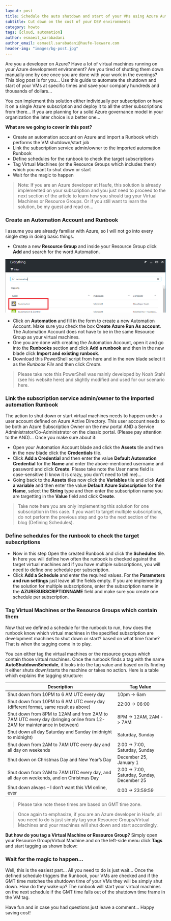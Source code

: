 ```yaml
---
layout: post
title: Schedule the auto shutdown and start of your VMs using Azure Automation and Runbooks
subtitle: Cut down on the cost of your DEV environments
category: howto
tags: [cloud, automation]
author: esmaeil_sarabadani
author_email: esmaeil.sarabadani@haufe-lexware.com
header-img: "images/bg-post.jpg"
---
```


Are you a developer on Azure? Have a lot of virtual machines running on your Azure development environment? Are you tired of shutting them down manually one by one once you are done with your work in the evenings? This blog post is for you... Use this guide to automate the shutdown and start of your VMs at specific times and save your company hundreds and thousands of dollars...

You can implement this solution either individually per subscription or have it on a single Azure subscription and deploy it to all the other subscriptions from there... If you are planning for a solid Azure governance model in your organization the later choice is a better one... 

**What are we going to cover in this post?**

 - Create an automation account on Azure and import a Runbook which performs the VM shutdown/start job
 - Link the subscription service admin/owner to the imported automation Runbook
 - Define schedules for the runbook to check the target subscriptions
 - Tag Virtual Machines (or the Resource Groups which includes them) which you want to shut down or start
 - Wait for the magic to happen
 
 
> Note: If you are an Azure developer at Haufe, this solution is already implemented on your subscription and you just need to proceed 
> to the next section of the article to learn how you should tag your Virtual Machines or Resource Groups. Or if you still want to learn 
> the solution, be my guest and read on...



### Create an Automation Account and Runbook
I assume you are already familiar with Azure, so I will not go into every single step in doing basic things. 

 - Create a new **Resource Group** and inside your Resource Group click **Add** and search for the word Automation.
 
![Automation](/images/Automation.PNG)
 
 - Click on **Automation** and fill in the form to create a new Automation Account. Make sure you check the box **Create Azure Run As account**. The Automation Account does not have to be in the same Resource Group as your virtual machines. 
 - One you are done with creating the Automation Account, open it and go into the **Runbooks** section and click **Add a runbook** and then in the new blade click **Import and existing runbook**.
 - Download this PowerShell script from here and in the new blade select it as the *Runbook File* and then click *Create*.
 
> Please take note this PowerShell was mainly developed by Noah Stahl (see his website here) and slightly modified and used for our scenario here. 


### Link the subscription service admin/owner to the imported automation Runbook
The action to shut down or start virtual machines needs to happen under a user account defined on Azure Active Directory. This user account needs to be both an Azure Subscription Owner on the new portal AND a Service Administrator/Co-Administrator on the classic portal. (Please pay attention to the AND)... Once you make sure about it:

 - Open your Automation Account blade and click the **Assets** tile and then in the new blade click the **Credentials** tile.  
 - Click **Add a Credential** and then enter the value **Default Automation Credential** for the **Name** and enter the above-mentioned username and password and click **Create**. Please take note the User name field is case-sensitive (I know it is crazy, you don't need to tell me)... 
 - Going back to the **Assets** tiles now click the **Variables** tile and click **Add a variable** and then enter the value **Default Azure Subscription** for the **Name**, select the **String** type and then enter the subscription name you are targetting in the **Value** field and click **Create**. 
 
> Take note here you are only implementing this solution for one subscription in this case. If you want to target multiple subscriptions, do not perform the previous step and go to the next section of the blog (Defining Schedules). 


### Define schedules for the runbook to check the target subscriptions
 - Now in this step Open the created Runbook and click the **Schedules** tile. In here you will define how often the runbook is checked against the target virtual machines and if you have multiple subscriptions, you will need to define one schedule per subscription.
 - Click **Add a Schedule** and enter the required values. For the **Parameters and run settings** just leave all the fields empty. If you are implementing the solution for multiple subscriptions, enter the subscription name in the **AZURESUBSCRIPTIONNAME** field and make sure you create one schedule per subscription. 

### Tag Virtual Machines or the Resource Groups which contain them
Now that we defined a schedule for the runbook to run, how does the runbook know which virtual machines in the specified subscription are development machines to shut down or start? based on what time frame? That is when the tagging come in to play.

You can either tag the virtual machines or the resource groups which contain those virtual machines. Once the runbook finds a tag with the name **AutoShutdownSchedule**, it looks into the tag value and based on its finding it either shuts down/starts the machine or takes no action. Here is a table which explains the tagging structure: 

Description     | Tag Value
-------- | ----------- 
Shut down from 10PM to 6 AM UTC every day | 10pm -> 6am
Shut down from 10PM to 6 AM UTC every day (different format, same result as above)    | 22:00 -> 06:00
Shut down from 8PM to 12AM and from 2AM to 7AM UTC every day (bringing online from 12-2AM for maintenance in between)     | 8PM -> 12AM, 2AM -> 7AM
Shut down all day Saturday and Sunday (midnight to midnight) | Saturday, Sunday
Shut down from 2AM to 7AM UTC every day and all day on weekends | 2:00 -> 7:00, Saturday, Sunday
Shut down on Christmas Day and New Year’s Day | December 25, January 1
Shut down from 2AM to 7AM UTC every day, and all day on weekends, and on Christmas Day | 2:00 -> 7:00, Saturday, Sunday, December 25
Shut down always – I don’t want this VM online, ever |	0:00 -> 23:59:59

> Please take note these times are based on GMT time zone.

> Once again to emphasize, if you are an Azure developer in Haufe, all you need to do is just simply tag your Resource Groups/Virtual Machines and your machines will shut down and start accordingly.

**But how do you tag a Virtual Machine or Resource Group?**
Simply open your Resource Group/Virtual Machine and on the left-side menu click **Tags** and start tagging as shown below:

### Wait for the magic to happen...
Well, this is the easiest part... All you need to do is just wait...
Once the defined schedule triggers the Runbook, your VMs are checked and if the GMT time matches the shutdown time of your VMs they will be simply shut down. 
How do they wake up? The runbook will start your virtual machines on the next schedule if the GMT time falls out of the shutdown time frame in the VM tag. 

Have fun and in case you had questions just leave a comment... 
Happy saving cost!
